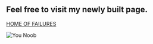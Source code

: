 ## Feel free to visit my newly built page.

[HOME OF FAILURES](https://tinyurl.com/gitiopee)

<img src="Elements/Images/cityscape-anime-inspired-urban-area.jpg" alt="You Noob"/>
